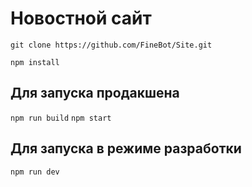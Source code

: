 # Новостной сайт

```git clone https://github.com/FineBot/Site.git```

```npm install```

## Для запуска продакшена

```npm run build```
```npm start```

## Для запуска в режиме разработки

```npm run dev```

